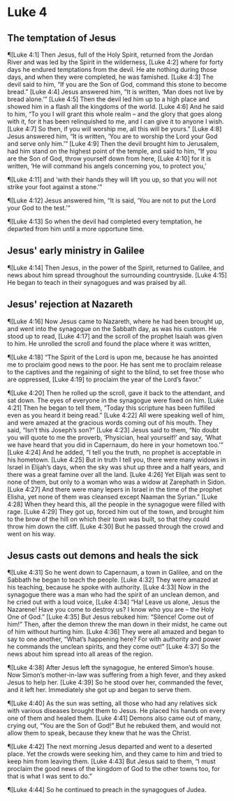 # Luke 4

## The temptation of Jesus
¶[Luke 4:1] Then Jesus, full of the Holy Spirit, returned from the Jordan River and was led by the Spirit in the wilderness,
[Luke 4:2] where for forty days he endured temptations from the devil. He ate nothing during those days, and when they were completed, he was famished.
[Luke 4:3] The devil said to him, “If you are the Son of God, command this stone to become bread.”
[Luke 4:4] Jesus answered him, “It is written, ‘Man does not live by bread alone.’”
[Luke 4:5] Then the devil led him up to a high place and showed him in a flash all the kingdoms of the world.
[Luke 4:6] And he said to him, “To you I will grant this whole realm – and the glory that goes along with it, for it has been relinquished to me, and I can give it to anyone I wish.
[Luke 4:7] So then, if you will worship me, all this will be yours.”
[Luke 4:8] Jesus answered him, “It is written, ‘You are to worship the Lord your God and serve only him.’”
[Luke 4:9] Then the devil brought him to Jerusalem, had him stand on the highest point of the temple, and said to him, “If you are the Son of God, throw yourself down from here,
[Luke 4:10] for it is written, ‘He will command his angels concerning you, to protect you,’

¶[Luke 4:11] and ‘with their hands they will lift you up, so that you will not strike your foot against a stone.’”

¶[Luke 4:12] Jesus answered him, “It is said, ‘You are not to put the Lord your God to the test.’”

¶[Luke 4:13] So when the devil had completed every temptation, he departed from him until a more opportune time.

## Jesus' early ministry in Galilee
¶[Luke 4:14] Then Jesus, in the power of the Spirit, returned to Galilee, and news about him spread throughout the surrounding countryside.
[Luke 4:15] He began to teach in their synagogues and was praised by all.

## Jesus' rejection at Nazareth
¶[Luke 4:16] Now Jesus came to Nazareth, where he had been brought up, and went into the synagogue on the Sabbath day, as was his custom. He stood up to read,
[Luke 4:17] and the scroll of the prophet Isaiah was given to him. He unrolled the scroll and found the place where it was written,

¶[Luke 4:18] “The Spirit of the Lord is upon me, because he has anointed me to proclaim good news to the poor. He has sent me to proclaim release to the captives and the regaining of sight to the blind, to set free those who are oppressed,
[Luke 4:19] to proclaim the year of the Lord’s favor.”

¶[Luke 4:20] Then he rolled up the scroll, gave it back to the attendant, and sat down. The eyes of everyone in the synagogue were fixed on him.
[Luke 4:21] Then he began to tell them, “Today this scripture has been fulfilled even as you heard it being read.”
[Luke 4:22] All were speaking well of him, and were amazed at the gracious words coming out of his mouth. They said, “Isn’t this Joseph’s son?”
[Luke 4:23] Jesus said to them, “No doubt you will quote to me the proverb, ‘Physician, heal yourself!’ and say, ‘What we have heard that you did in Capernaum, do here in your hometown too.’”
[Luke 4:24] And he added, “I tell you the truth, no prophet is acceptable in his hometown.
[Luke 4:25] But in truth I tell you, there were many widows in Israel in Elijah’s days, when the sky was shut up three and a half years, and there was a great famine over all the land.
[Luke 4:26] Yet Elijah was sent to none of them, but only to a woman who was a widow at Zarephath in Sidon.
[Luke 4:27] And there were many lepers in Israel in the time of the prophet Elisha, yet none of them was cleansed except Naaman the Syrian.”
[Luke 4:28] When they heard this, all the people in the synagogue were filled with rage.
[Luke 4:29] They got up, forced him out of the town, and brought him to the brow of the hill on which their town was built, so that they could throw him down the cliff.
[Luke 4:30] But he passed through the crowd and went on his way.

## Jesus casts out demons and heals the sick
¶[Luke 4:31] So he went down to Capernaum, a town in Galilee, and on the Sabbath he began to teach the people.
[Luke 4:32] They were amazed at his teaching, because he spoke with authority.
[Luke 4:33] Now in the synagogue there was a man who had the spirit of an unclean demon, and he cried out with a loud voice,
[Luke 4:34] “Ha! Leave us alone, Jesus the Nazarene! Have you come to destroy us? I know who you are – the Holy One of God.”
[Luke 4:35] But Jesus rebuked him: “Silence! Come out of him!” Then, after the demon threw the man down in their midst, he came out of him without hurting him.
[Luke 4:36] They were all amazed and began to say to one another, “What’s happening here? For with authority and power he commands the unclean spirits, and they come out!”
[Luke 4:37] So the news about him spread into all areas of the region.

¶[Luke 4:38] After Jesus left the synagogue, he entered Simon’s house. Now Simon’s mother-in-law was suffering from a high fever, and they asked Jesus to help her.
[Luke 4:39] So he stood over her, commanded the fever, and it left her. Immediately she got up and began to serve them.

¶[Luke 4:40] As the sun was setting, all those who had any relatives sick with various diseases brought them to Jesus. He placed his hands on every one of them and healed them.
[Luke 4:41] Demons also came out of many, crying out, “You are the Son of God!” But he rebuked them, and would not allow them to speak, because they knew that he was the Christ.

¶[Luke 4:42] The next morning Jesus departed and went to a deserted place. Yet the crowds were seeking him, and they came to him and tried to keep him from leaving them.
[Luke 4:43] But Jesus said to them, “I must proclaim the good news of the kingdom of God to the other towns too, for that is what I was sent to do.”

¶[Luke 4:44] So he continued to preach in the synagogues of Judea.
